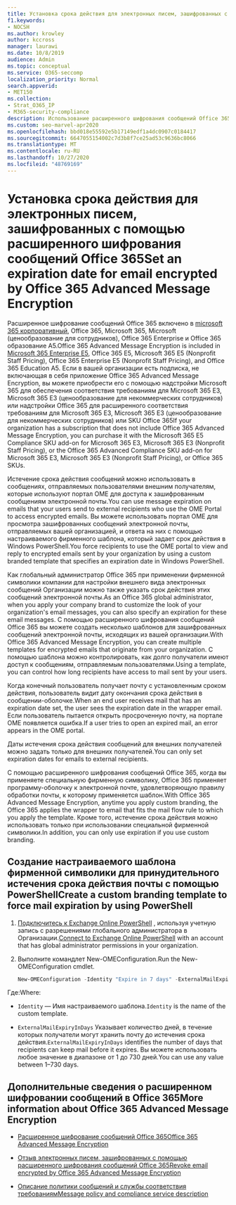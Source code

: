 ```yaml
---
title: Установка срока действия для электронных писем, зашифрованных с помощью расширенного шифрования сообщений Office 365
f1.keywords:
- NOCSH
ms.author: krowley
author: kccross
manager: laurawi
ms.date: 10/8/2019
audience: Admin
ms.topic: conceptual
ms.service: O365-seccomp
localization_priority: Normal
search.appverid:
- MET150
ms.collection:
- Strat_O365_IP
- M365-security-compliance
description: Использование расширенного шифрования сообщений Office 365 для расширения безопасности электронной почты путем установки срока действия электронной почты с помощью настраиваемого фирменного шаблона.
ms.custom: seo-marvel-apr2020
ms.openlocfilehash: bbd018e55592e5b17149edf1a4dc0907c0184417
ms.sourcegitcommit: 6647055154002c7d3b8f7ce25ad53c9636bc8066
ms.translationtype: MT
ms.contentlocale: ru-RU
ms.lasthandoff: 10/27/2020
ms.locfileid: "48769169"
---
```

# <a name="set-an-expiration-date-for-email-encrypted-by-office-365-advanced-message-encryption"></a><span data-ttu-id="ac2af-103">Установка срока действия для электронных писем, зашифрованных с помощью расширенного шифрования сообщений Office 365</span><span class="sxs-lookup"><span data-stu-id="ac2af-103">Set an expiration date for email encrypted by Office 365 Advanced Message Encryption</span></span>

<span data-ttu-id="ac2af-104">Расширенное шифрование сообщений Office 365 включено в [microsoft 365 корпоративный](https://www.microsoft.com/microsoft-365/enterprise/home), Office 365, Microsoft 365, Microsoft (ценообразование для сотрудников), Office 365 Enterprise и Office 365 образование A5.</span><span class="sxs-lookup"><span data-stu-id="ac2af-104">Office 365 Advanced Message Encryption is included in [Microsoft 365 Enterprise E5](https://www.microsoft.com/microsoft-365/enterprise/home), Office 365 E5, Microsoft 365 E5 (Nonprofit Staff Pricing), Office 365 Enterprise E5 (Nonprofit Staff Pricing), and Office 365 Education A5.</span></span> <span data-ttu-id="ac2af-105">Если в вашей организации есть подписка, не включающая в себя приложение Office 365 Advanced Message Encryption, вы можете приобрести его с помощью надстройки Microsoft 365 для обеспечения соответствия требованиям для Microsoft 365 E3, Microsoft 365 E3 (ценообразование для некоммерческих сотрудников) или надстройки Office 365 для расширенного соответствия требованиям для Microsoft 365 E3, Microsoft 365 E3 (ценообразование для некоммерческих сотрудников) или SKU Office 365</span><span class="sxs-lookup"><span data-stu-id="ac2af-105">If your organization has a subscription that does not include Office 365 Advanced Message Encryption, you can purchase it with the Microsoft 365 E5 Compliance SKU add-on for Microsoft 365 E3, Microsoft 365 E3 (Nonprofit Staff Pricing), or the Office 365 Advanced Compliance SKU add-on for Microsoft 365 E3, Microsoft 365 E3 (Nonprofit Staff Pricing), or Office 365 SKUs.</span></span>

<span data-ttu-id="ac2af-106">Истечение срока действия сообщений можно использовать в сообщениях, отправляемых пользователями внешним получателям, которые используют портал OME для доступа к зашифрованным сообщениям электронной почты.</span><span class="sxs-lookup"><span data-stu-id="ac2af-106">You can use message expiration on emails that your users send to external recipients who use the OME Portal to access encrypted emails.</span></span> <span data-ttu-id="ac2af-107">Вы можете использовать портал OME для просмотра зашифрованных сообщений электронной почты, отправляемых вашей организацией, и ответа на них с помощью настраиваемого фирменного шаблона, который задает срок действия в Windows PowerShell.</span><span class="sxs-lookup"><span data-stu-id="ac2af-107">You force recipients to use the OME portal to view and reply to encrypted emails sent by your organization by using a custom branded template that specifies an expiration date in Windows PowerShell.</span></span>

<span data-ttu-id="ac2af-108">Как глобальный администратор Office 365 при применении фирменной символики компании для настройки внешнего вида электронных сообщений Организации можно также указать срок действия этих сообщений электронной почты.</span><span class="sxs-lookup"><span data-stu-id="ac2af-108">As an Office 365 global administrator, when you apply your company brand to customize the look of your organization's email messages, you can also specify an expiration for these email messages.</span></span> <span data-ttu-id="ac2af-109">С помощью расширенного шифрования сообщений Office 365 вы можете создать несколько шаблонов для зашифрованных сообщений электронной почты, исходящих из вашей организации.</span><span class="sxs-lookup"><span data-stu-id="ac2af-109">With Office 365 Advanced Message Encryption, you can create multiple templates for encrypted emails that originate from your organization.</span></span> <span data-ttu-id="ac2af-110">С помощью шаблона можно контролировать, как долго получатели имеют доступ к сообщениям, отправляемым пользователями.</span><span class="sxs-lookup"><span data-stu-id="ac2af-110">Using a template, you can control how long recipients have access to mail sent by your users.</span></span>

<span data-ttu-id="ac2af-111">Когда конечный пользователь получает почту с установленным сроком действия, пользователь видит дату окончания срока действия в сообщении-оболочке.</span><span class="sxs-lookup"><span data-stu-id="ac2af-111">When an end user receives mail that has an expiration date set, the user sees the expiration date in the wrapper email.</span></span> <span data-ttu-id="ac2af-112">Если пользователь пытается открыть просроченную почту, на портале OME появляется ошибка.</span><span class="sxs-lookup"><span data-stu-id="ac2af-112">If a user tries to open an expired mail, an error appears in the OME portal.</span></span>

<span data-ttu-id="ac2af-113">Даты истечения срока действия сообщений для внешних получателей можно задать только для внешних получателей.</span><span class="sxs-lookup"><span data-stu-id="ac2af-113">You can only set expiration dates for emails to external recipients.</span></span>

<span data-ttu-id="ac2af-114">С помощью расширенного шифрования сообщений Office 365, когда вы применяете специальную фирменную символику, Office 365 применяет программу-оболочку к электронной почте, удовлетворяющую правилу обработки почты, к которому применяется шаблон.</span><span class="sxs-lookup"><span data-stu-id="ac2af-114">With Office 365 Advanced Message Encryption, anytime you apply custom branding, the Office 365 applies the wrapper to email that fits the mail flow rule to which you apply the template.</span></span> <span data-ttu-id="ac2af-115">Кроме того, истечение срока действия можно использовать только при использовании специальной фирменной символики.</span><span class="sxs-lookup"><span data-stu-id="ac2af-115">In addition, you can only use expiration if you use custom branding.</span></span>

## <a name="create-a-custom-branding-template-to-force-mail-expiration-by-using-powershell"></a><span data-ttu-id="ac2af-116">Создание настраиваемого шаблона фирменной символики для принудительного истечения срока действия почты с помощью PowerShell</span><span class="sxs-lookup"><span data-stu-id="ac2af-116">Create a custom branding template to force mail expiration by using PowerShell</span></span>

1. <span data-ttu-id="ac2af-117">[Подключитесь к Exchange Online PowerShell](https://docs.microsoft.com/powershell/exchange/connect-to-exchange-online-powershell) , используя учетную запись с разрешениями глобального администратора в Организации.</span><span class="sxs-lookup"><span data-stu-id="ac2af-117">[Connect to Exchange Online PowerShell](https://docs.microsoft.com/powershell/exchange/connect-to-exchange-online-powershell) with an account that has global administrator permissions in your organization.</span></span>

2. <span data-ttu-id="ac2af-118">Выполните командлет New-OMEConfiguration.</span><span class="sxs-lookup"><span data-stu-id="ac2af-118">Run the New-OMEConfiguration cmdlet.</span></span>

    ```powershell
    New-OMEConfiguration -Identity "Expire in 7 days" -ExternalMailExpiryInDays 7
    ```

<span data-ttu-id="ac2af-119">Где:</span><span class="sxs-lookup"><span data-stu-id="ac2af-119">Where:</span></span>

- <span data-ttu-id="ac2af-120">`Identity` — Имя настраиваемого шаблона.</span><span class="sxs-lookup"><span data-stu-id="ac2af-120">`Identity` is the name of the custom template.</span></span>

- <span data-ttu-id="ac2af-121">`ExternalMailExpiryInDays` Указывает количество дней, в течение которых получатели могут хранить почту до истечения срока действия.</span><span class="sxs-lookup"><span data-stu-id="ac2af-121">`ExternalMailExpiryInDays` identifies the number of days that recipients can keep mail before it expires.</span></span> <span data-ttu-id="ac2af-122">Вы можете использовать любое значение в диапазоне от 1 до 730 дней.</span><span class="sxs-lookup"><span data-stu-id="ac2af-122">You can use any value between 1–730 days.</span></span>

## <a name="more-information-about-office-365-advanced-message-encryption"></a><span data-ttu-id="ac2af-123">Дополнительные сведения о расширенном шифровании сообщений в Office 365</span><span class="sxs-lookup"><span data-stu-id="ac2af-123">More information about Office 365 Advanced Message Encryption</span></span>

- [<span data-ttu-id="ac2af-124">Расширенное шифрование сообщений Office 365</span><span class="sxs-lookup"><span data-stu-id="ac2af-124">Office 365 Advanced Message Encryption</span></span>](ome-advanced-message-encryption.md)

- [<span data-ttu-id="ac2af-125">Отзыв электронных писем, зашифрованных с помощью расширенного шифрования сообщений Office 365</span><span class="sxs-lookup"><span data-stu-id="ac2af-125">Revoke email encrypted by Office 365 Advanced Message Encryption</span></span>](revoke-ome-encrypted-mail.md)

- [<span data-ttu-id="ac2af-126">Описание политики сообщений и службы соответствия требованиям</span><span class="sxs-lookup"><span data-stu-id="ac2af-126">Message policy and compliance service description</span></span>](https://docs.microsoft.com/office365/servicedescriptions/exchange-online-service-description/message-policy-and-compliance)
